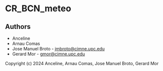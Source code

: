 # CR_BCN_meteo

## Authors
- Anceline
- Arnau Comas
- Jose Manuel Broto - jmbroto@cimne.upc.edu
- Gerard Mor - gmor@cimne.upc.edu

  
Copyright (c) 2024 Anceline, Arnau Comas, Jose Manuel Broto, Gerard Mor
